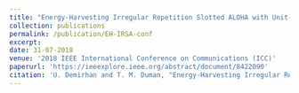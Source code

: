 ```yaml
---
title: "Energy-Harvesting Irregular Repetition Slotted ALOHA with Unit-Sized Battery"
collection: publications
permalink: /publication/EH-IRSA-conf
excerpt:
date: 31-07-2018
venue: '2018 IEEE International Conference on Communications (ICC)'
paperurl: 'https://ieeexplore.ieee.org/abstract/document/8422090'
citation: 'U. Demirhan and T. M. Duman, "Energy-Harvesting Irregular Repetition Slotted ALOHA with Unit-Sized Battery," 2018 IEEE International Conference on Communications (ICC), 2018, pp. 1-6, doi: 10.1109/ICC.2018.8422090.'
---
```

